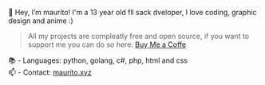 👋 Hey, I’m maurito! I'm a 13 year old fll sack dveloper, I love coding, graphic design and anime :)

> All my projects are compleatly free and open source, if you want  to support me you can do so here: [Buy Me a Coffe](https://www.buymeacoffee.com/maurito1)

📚 - Languages: python, golang, c#, php, html and css  
📫 - Contact: [maurito.xyz](https://maurito.xyz)
